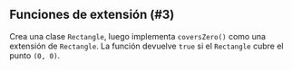 ## Funciones de extensión (#3)

Crea una clase `Rectangle`, luego implementa `coversZero()` como una extensión de `Rectangle`. La función devuelve `true` si el `Rectangle` cubre el punto `(0, 0)`.